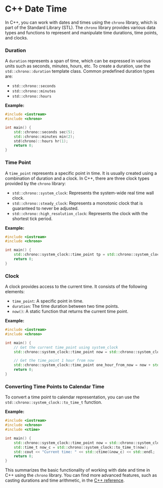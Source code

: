 # C++ Date Time

In C++, you can work with dates and times using the `chrono` library, which is part of the Standard Library (STL). The `chrono` library provides various data types and functions to represent and manipulate time durations, time points, and clocks.

### Duration

A `duration` represents a span of time, which can be expressed in various units such as seconds, minutes, hours, etc. To create a duration, use the `std::chrono::duration` template class. Common predefined duration types are:

- `std::chrono::seconds`
- `std::chrono::minutes`
- `std::chrono::hours`

**Example:**

```cpp
#include <iostream>
#include <chrono>

int main() {
    std::chrono::seconds sec(5);
    std::chrono::minutes min(2);
    std(chrono)::hours hr(1);
    return 0;
}
```

### Time Point

A `time_point` represents a specific point in time. It is usually created using a combination of duration and a clock. In C++, there are three clock types provided by the `chrono` library:

- `std::chrono::system_clock`: Represents the system-wide real time wall clock.
- `std::chrono::steady_clock`: Represents a monotonic clock that is guaranteed to never be adjusted.
- `std::chrono::high_resolution_clock`: Represents the clock with the shortest tick period.

**Example:**

```cpp
#include <iostream>
#include <chrono>

int main() {
    std::chrono::system_clock::time_point tp = std::chrono::system_clock::now();
    return 0;
}
```

### Clock

A clock provides access to the current time. It consists of the following elements:

- `time_point`: A specific point in time.
- `duration`: The time duration between two time points.
- `now()`: A static function that returns the current time point.

**Example:**

```cpp
#include <iostream>
#include <chrono>

int main() {
    // Get the current time_point using system_clock
    std::chrono::system_clock::time_point now = std::chrono::system_clock::now();

    // Get the time_point 1 hour from now
    std::chrono::system_clock::time_point one_hour_from_now = now + std::chrono::hours(1);
    return 0;
}
```

### Converting Time Points to Calendar Time

To convert a time point to calendar representation, you can use the `std::chrono::system_clock::to_time_t` function.

**Example:**

```cpp
#include <iostream>
#include <chrono>
#include <ctime>

int main() {
    std::chrono::system_clock::time_point now = std::chrono::system_clock::now();
    std::time_t now_c = std::chrono::system_clock::to_time_t(now);
    std::cout << "Current time: " << std::ctime(&now_c) << std::endl;
    return 0;
}
```

This summarizes the basic functionality of working with date and time in C++ using the `chrono` library. You can find more advanced features, such as casting durations and time arithmetic, in the [C++ reference](https://en.cppreference.com/w/cpp/chrono).